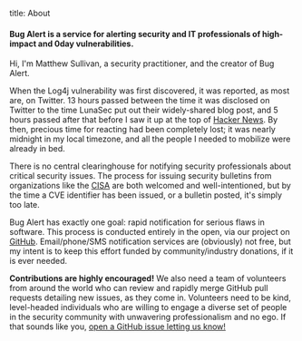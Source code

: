 title: About

#### Bug Alert is a service for alerting security and IT professionals of high-impact and 0day vulnerabilities.
Hi, I'm Matthew Sullivan, a security practitioner, and the creator of Bug Alert.

When the Log4j vulnerability was first discovered, it was reported, as most are, on Twitter. 13 hours passed between the time it was
disclosed on Twitter to the time LunaSec put out their widely-shared blog post, and 5 hours passed after that before I saw
it up at the top of [Hacker News](https://news.ycombinator.com). By then, precious time for reacting had been completely
lost; it was nearly midnight in my local timezone, and all the people I needed to mobilize were already in bed.

There is no central clearinghouse for notifying security professionals about critical security issues. The process for issuing security
bulletins from organizations like the [CISA](https://www.cisa.gov/) are both welcomed and well-intentioned, but by the time a CVE identifier
has been issued, or a bulletin posted, it's simply too late.

Bug Alert has exactly one goal: rapid notification for serious flaws in software. This process is conducted entirely in the open, via
our project on [GitHub](https://github.com/sullivanmatt/bugalert). Email/phone/SMS notification services are (obviously) not free, but
my intent is to keep this effort funded by community/industry donations, if it is ever needed.

**Contributions are highly encouraged!** We also need a team of volunteers from around the world who can review and rapidly merge
GitHub pull requests detailing new issues, as they come in. Volunteers need to be kind, level-headed individuals who are willing to
engage a diverse set of people in the security community with unwavering professionalism and no ego. If that sounds like you,
<a href="https://github.com/sullivanmatt/bugalert/issues/new?labels=personnel&title=I+would+like+to+volunteer!&body=Tell+us+about+yourself.+We+want+to+ensure+volunteers+have+relevant+security+expertise,+so+please+include+information+and/or+links+related+to+your+skillset+or+past+projects.">open a GitHub issue letting us know!</a>
